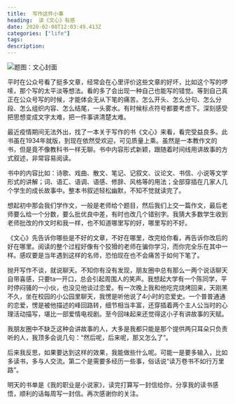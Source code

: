 ```yaml
---
title:  写作这件小事
heading:  读《文心》有感
date: 2020-02-08T12:03:49.413Z
categories: ["life"]
tags: 
description: 
---
```


![题图：文心封面](https://gitee.com/smile365/blogimg/raw/master/sxy91/1581249748218.png)

平时在公众号看了挺多文章，经常会在心里评价这些文章的好坏，比如这个写的啰嗦，那个写的太平淡等想法。看的多了会出现一种自己也能写的错觉。等到自己真正在公众号写的时候，才能体会无从下笔的痛苦。怎么开头、怎么分句、怎么分段、怎么组织内容、怎么结尾，一头雾水。有时候标点符号都要考虑下。深刻感受把思想变成文字太难，把一件事讲清楚太难。

最近疫情期间无法外出，找了一本关于写作的书《文心》来看，看完受益良多。此书虽在1934年就版，到现在依然受欢迎，可见质量上乘。虽然是一本教作文的书，但是竟不像教科书一样无聊。书中内容形式新颖，跟随着时间线用讲故事的方式叙述，非常容易阅读。

书中的内容比如：诗歌、戏曲、散文、笔记、记叙文、议论文、书信、小说等文学形式的讲解；词、语汇、语调、语感、修辞、风格等的用法；全部穿插在几家人几个学生的成长故事中。整本书叙述轻松幽默，不知不觉就读完了。

想起初中那会我们学作文，一般是老师给个题目，然后我们上交一篇作文，最后老师要么给一个分数，要么批优良中差，有时也改几个错别字。我猜大多数学生收到老师批改的作文时和我一样，也不知道哪里写的好，哪里写的不好。

《文心》先告诉你哪些是不好的文章，不好在哪里，改完给你看，再告诉你改后的好在哪里。阅读的整个过程好像有个狡猾的老师在骗你学习，而你完全乐在其中一样。感叹要是当年遇到这样的名师，恐怕现在也不会痛苦于如何下笔了。

抛开写作不谈，就说聊天。不知你有没有发现，朋友圈中总有那么一两个说话聊天自带喜感，只要ta一开口，总会引起周围人的笑声。我想起大学有一个陈同学，平时停闷骚的一小伙，也没见他谈过恋爱。有一次晚上我和他吃完烧烤回来，天刚黑不久，坐在校园的小公园里聊天，我愣是听他说了4小时的恋爱史。一个普普通通的恋爱，愣是被他描述的峰回路转，细节相当丰富，还穿插着两个主人公当时的心理活动描写，堪比一部爱情电视剧。至今回味起来还觉得这小子有讲故事的天赋。

我朋友圈中不缺乏这种会讲故事的人，大多是我都只能是那个提供两只耳朵只负责听的人，我顶多会说几句：“然后呢，后来呢，那又怎么了”。

后来我反思，如果要达到这样的效果，我能做些什么呢。可能一是要多输入，比如多读书，多与人交流。第二个是需要多经历一些事，俗话说“读万卷书不如行万里路”。

明天的书单是《我的职业是小说家》，读完打算写一封信给你，分享我的读书感悟，顺利的话每周写一封信。再次感谢你的关注。

